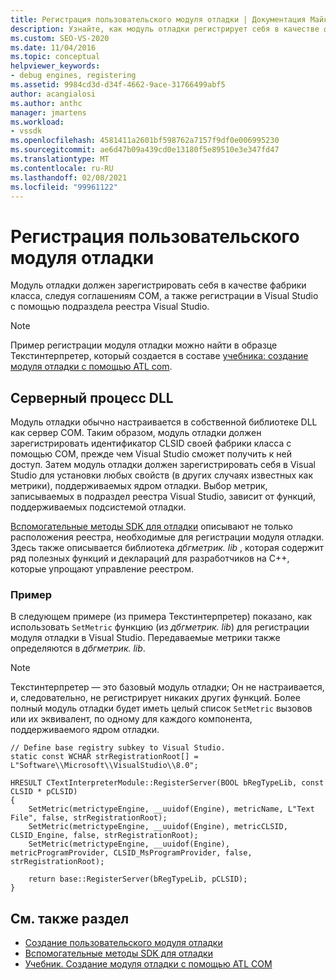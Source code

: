 ```yaml
---
title: Регистрация пользовательского модуля отладки | Документация Майкрософт
description: Узнайте, как модуль отладки регистрирует себя в качестве фабрики классов, следуя соглашениям COM, а также с регистрацией в Visual Studio через реестр.
ms.custom: SEO-VS-2020
ms.date: 11/04/2016
ms.topic: conceptual
helpviewer_keywords:
- debug engines, registering
ms.assetid: 9984cd3d-d34f-4662-9ace-31766499abf5
author: acangialosi
ms.author: anthc
manager: jmartens
ms.workload:
- vssdk
ms.openlocfilehash: 4581411a2601bf598762a7157f9df0e006995230
ms.sourcegitcommit: ae6d47b09a439cd0e13180f5e89510e3e347fd47
ms.translationtype: MT
ms.contentlocale: ru-RU
ms.lasthandoff: 02/08/2021
ms.locfileid: "99961122"
---
```

# <a name="register-a-custom-debug-engine"></a>Регистрация пользовательского модуля отладки
Модуль отладки должен зарегистрировать себя в качестве фабрики класса, следуя соглашениям COM, а также регистрации в Visual Studio с помощью подраздела реестра Visual Studio.

> [!NOTE]
> Пример регистрации модуля отладки можно найти в образце Текстинтерпретер, который создается в составе [учебника: создание модуля отладки с помощью ATL com](/previous-versions/bb147024(v=vs.90)).

## <a name="dll-server-process"></a>Серверный процесс DLL
 Модуль отладки обычно настраивается в собственной библиотеке DLL как сервер COM. Таким образом, модуль отладки должен зарегистрировать идентификатор CLSID своей фабрики класса с помощью COM, прежде чем Visual Studio сможет получить к ней доступ. Затем модуль отладки должен зарегистрировать себя в Visual Studio для установки любых свойств (в других случаях известных как метрики), поддерживаемых ядром отладки. Выбор метрик, записываемых в подраздел реестра Visual Studio, зависит от функций, поддерживаемых подсистемой отладки.

 [Вспомогательные методы SDK для отладки](../../extensibility/debugger/reference/sdk-helpers-for-debugging.md) описывают не только расположения реестра, необходимые для регистрации модуля отладки. Здесь также описывается библиотека *дбгметрик. lib* , которая содержит ряд полезных функций и деклараций для разработчиков на C++, которые упрощают управление реестром.

### <a name="example"></a>Пример
 В следующем примере (из примера Текстинтерпретер) показано, как использовать `SetMetric` функцию (из *дбгметрик. lib*) для регистрации модуля отладки в Visual Studio. Передаваемые метрики также определяются в *дбгметрик. lib*.

> [!NOTE]
> Текстинтерпретер — это базовый модуль отладки; Он не настраивается, и, следовательно, не регистрирует никаких других функций. Более полный модуль отладки будет иметь целый список `SetMetric` вызовов или их эквивалент, по одному для каждого компонента, поддерживаемого ядром отладки.

```
// Define base registry subkey to Visual Studio.
static const WCHAR strRegistrationRoot[] = L"Software\\Microsoft\\VisualStudio\\8.0";

HRESULT CTextInterpreterModule::RegisterServer(BOOL bRegTypeLib, const CLSID * pCLSID)
{
    SetMetric(metrictypeEngine, __uuidof(Engine), metricName, L"Text File", false, strRegistrationRoot);
    SetMetric(metrictypeEngine, __uuidof(Engine), metricCLSID, CLSID_Engine, false, strRegistrationRoot);
    SetMetric(metrictypeEngine, __uuidof(Engine), metricProgramProvider, CLSID_MsProgramProvider, false, strRegistrationRoot);

    return base::RegisterServer(bRegTypeLib, pCLSID);
}
```

## <a name="see-also"></a>См. также раздел
- [Создание пользовательского модуля отладки](../../extensibility/debugger/creating-a-custom-debug-engine.md)
- [Вспомогательные методы SDK для отладки](../../extensibility/debugger/reference/sdk-helpers-for-debugging.md)
- [Учебник. Создание модуля отладки с помощью ATL COM](/previous-versions/bb147024(v=vs.90))